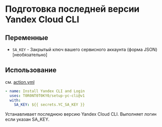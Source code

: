 # Подготовка последней версии Yandex Cloud CLI

## Переменные

* `SA_KEY` - Закрытый ключ вашего сервисного аккаунта (форма JSON) [необязательно]

## Использование

см. [action.yml](action.yml)

```yaml
- name: Install Yandex CLI and Login
  uses: T0R0NT0T0KY0/setup-yc-cli@v1
  with:
    SA_KEY: ${{ secrets.YC_SA_KEY }}

```

Устанавливает последнюю версию Yandex Cloud CLI. Выполняет логин если указан SA_KEY.
